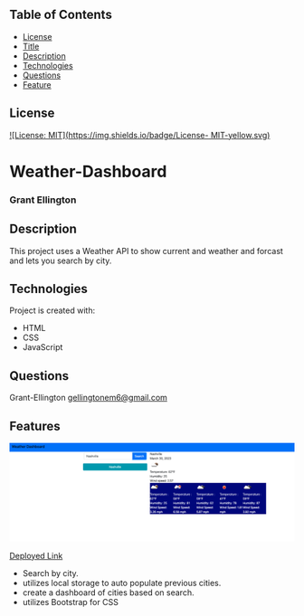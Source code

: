 ## Table of Contents
  * [License](#License)
  * [Title](#Title)
  * [Description](#Description)
  * [Technologies](#Technologies)
  * [Questions](#Questions)
  * [Feature](#Feature)
  
  ## License
  
  [![License: MIT](https://img.shields.io/badge/License- MIT-yellow.svg)](https://opensource.org/licenses/MIT)

  # Weather-Dashboard 
  ### Grant Ellington
  ## Description
  
  This project uses a Weather API to show current and weather and forcast and lets you search by city.

  
  
  ## Technologies
  Project is created with:
  * HTML
  * CSS
  * JavaScript
  
  
  ## Questions
  Grant-Ellington
  [gellingtonem6@gmail.com](gellingtonem6@gmail.com)

  ## Features
  ![Page](./assets/img/frontscreen.png)

  [Deployed Link](https://grant-ellington.github.io/Weather-Dashboard/)

  * Search by city.
  * utilizes local storage to auto populate previous cities.
  * create a dashboard of cities based on search.
  * utilizes Bootstrap for CSS

